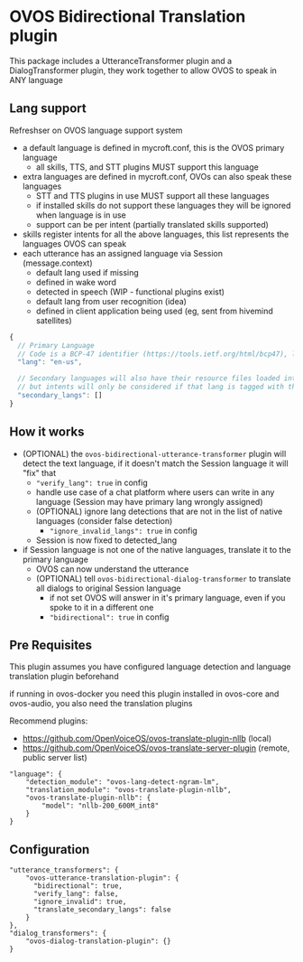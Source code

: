 # OVOS Bidirectional Translation plugin

This package includes a UtteranceTransformer plugin and a DialogTransformer plugin, they work together to allow OVOS to speak in ANY language

## Lang support

Refreshser on OVOS language support system

- a default language is defined in mycroft.conf, this is the OVOS primary language
  - all skills, TTS, and STT plugins MUST support this language
- extra languages are defined in mycroft.conf, OVOs can also speak these languages
  - STT and TTS plugins in use MUST support all these languages
  - if installed skills do not support these languages they will be ignored when language is in use
  - support can be per intent (partially translated skills supported)
- skills register intents for all the above languages, this list represents the languages OVOS can speak
- each utterance has an assigned language via Session (message.context)
  - default lang used if missing
  - defined in wake word
  - detected in speech (WIP - functional plugins exist)
  - default lang from user recognition (idea)
  - defined in client application being used (eg, sent from hivemind satellites)

```javascript
{
  // Primary Language
  // Code is a BCP-47 identifier (https://tools.ietf.org/html/bcp47), lowercased
  "lang": "en-us",

  // Secondary languages will also have their resource files loaded into memory
  // but intents will only be considered if that lang is tagged with the utterance at STT step
  "secondary_langs": []
}
```

## How it works

- (OPTIONAL) the `ovos-bidirectional-utterance-transformer` plugin will detect the text language, if it doesn't match the Session language it will "fix" that
  - `"verify_lang": true` in config
  - handle use case of a chat platform where users can write in any language (Session may have primary lang wrongly assigned)
  - (OPTIONAL) ignore lang detections that are not in the list of native languages (consider false detection)
    - `"ignore_invalid_langs": true` in config
  - Session is now fixed to detected_lang
- if Session language is not one of the native languages, translate it to the primary language
  - OVOS can now understand the utterance
  - (OPTIONAL) tell `ovos-bidirectional-dialog-transformer` to translate all dialogs to original Session language
    - if not set OVOS will answer in it's primary language, even if you spoke to it in a different one
    - `"bidirectional": true` in config

## Pre Requisites

This plugin assumes you have configured language detection and language translation plugin beforehand

if running in ovos-docker you need this plugin installed in ovos-core and ovos-audio, you also need the translation plugins

Recommend plugins:
- https://github.com/OpenVoiceOS/ovos-translate-plugin-nllb (local)
- https://github.com/OpenVoiceOS/ovos-translate-server-plugin  (remote, public server list)

```
"language": {
    "detection_module": "ovos-lang-detect-ngram-lm",
    "translation_module": "ovos-translate-plugin-nllb",
    "ovos-translate-plugin-nllb": {
        "model": "nllb-200_600M_int8"
    }
}
```

## Configuration

```
"utterance_transformers": {
    "ovos-utterance-translation-plugin": {
      "bidirectional": true,
      "verify_lang": false,
      "ignore_invalid": true,
      "translate_secondary_langs": false
    }
},
"dialog_transformers": {
    "ovos-dialog-translation-plugin": {}
}
```
